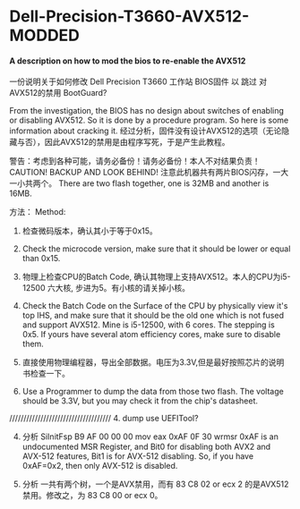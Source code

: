 # Dell-Precision-T3660-AVX512-MODDED  
#### A description on how to mod the bios to re-enable the AVX512  
一份说明关于如何修改 Dell Precision T3660 工作站 BIOS固件 以 跳过 对AVX512的禁用
BootGuard?

From the investigation, the BIOS has no design about switches of enabling or disabling AVX512. So it is done by a procedure program. So here is some information about cracking it.
经过分析，固件没有设计AVX512的选项（无论隐藏与否），因此AVX512的禁用是由程序写死，于是产生此教程。

警告：考虑到各种可能，请务必备份！请务必备份！本人不对结果负责！  
CAUTION! BACKUP AND LOOK BEHIND!
注意此机器共有两片BIOS闪存，一大一小共两个。
There are two flash together, one is 32MB and another is 16MB.

方法：
Method:
1. 检查微码版本，确认其小于等于0x15。
1. Check the microcode version, make sure that it should be lower or equal than 0x15.
   
2. 物理上检查CPU的Batch Code, 确认其物理上支持AVX512。本人的CPU为i5-12500 六大核, 步进为5。有小核的请关掉小核。
2. Check the Batch Code on the Surface of the CPU by physically view it's top IHS, and make sure that it should be the old one which is not fused and support AVX512. Mine is i5-12500, with 6 cores. The stepping is 0x5. If yours have several atom efficiency cores, make sure to disable them.
   
3. 直接使用物理编程器，导出全部数据。电压为3.3V,但是最好按照芯片的说明书检查一下。
3. Use a Programmer to dump the data from those two flash. The voltage should be 3.3V, but you may check it from the chip's datasheet.

////////////////////////////////////
4. dump use UEFITool? 

4. 分析 SiInitFsp
   B9 AF 00 00 00 mov eax 0xAF
   0F 30 wrmsr
0xAF is an undocumented MSR Register, and Bit0 for disabling both AVX2 and AVX-512 features, Bit1 is for AVX-512 disabling. So, if you have 0xAF=0x2, then only AVX-512 is disabled.

5. 分析 一共有两个树，一个是AVX禁用，而有 83 C8 02   or ecx 2 的是AVX512禁用。修改之，为 83 C8 00 or ecx 0。

